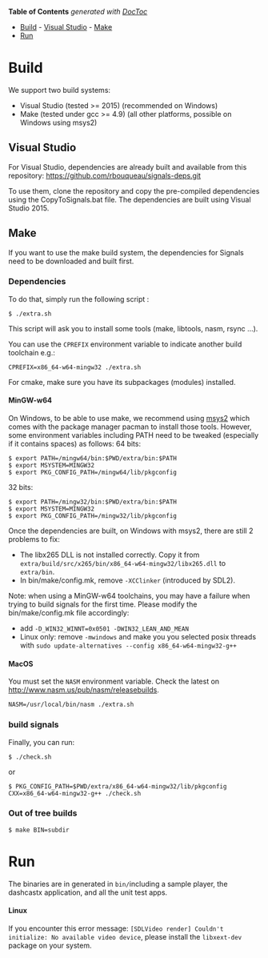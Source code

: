 <!-- START doctoc generated TOC please keep comment here to allow auto update -->
<!-- DON'T EDIT THIS SECTION, INSTEAD RE-RUN doctoc TO UPDATE -->
**Table of Contents**  *generated with [DocToc](https://github.com/thlorenz/doctoc)*

- [Build](#build)
      - [Visual Studio](#visual-studio)
      - [Make](#make)
- [Run](#run)

<!-- END doctoc generated TOC please keep comment here to allow auto update -->

# Build

We support two build systems:
 - Visual Studio (tested >= 2015) (recommended on Windows)
 - Make (tested under gcc >= 4.9) (all other platforms, possible on Windows using msys2)

## Visual Studio
For Visual Studio, dependencies are already built and available from this repository: https://github.com/rbouqueau/signals-deps.git

To use them, clone the repository and copy the pre-compiled dependencies using the CopyToSignals.bat file.
The dependencies are built using Visual Studio 2015.

## Make
If you want to use the make build system, the dependencies for Signals need to be downloaded and built first.

### Dependencies

To do that, simply run the following script :
```
$ ./extra.sh
```

This script will ask you to install some tools (make, libtools, nasm, rsync ...).

You can use the ```CPREFIX``` environment variable to indicate another build toolchain e.g.:

```
CPREFIX=x86_64-w64-mingw32 ./extra.sh
```

For cmake, make sure you have its subpackages (modules) installed.


#### MinGW-w64

On Windows, to be able to use make, we recommend using [msys2](https://msys2.github.io/) which comes with the package manager pacman to install those tools. However, some environment variables including PATH need to be tweaked (especially if it contains spaces) as follows:
64 bits:
```
$ export PATH=/mingw64/bin:$PWD/extra/bin:$PATH
$ export MSYSTEM=MINGW32
$ export PKG_CONFIG_PATH=/mingw64/lib/pkgconfig
```

32 bits:
```
$ export PATH=/mingw32/bin:$PWD/extra/bin:$PATH
$ export MSYSTEM=MINGW32
$ export PKG_CONFIG_PATH=/mingw32/lib/pkgconfig
```

Once the dependencies are built, on Windows with msys2, there are still 2 problems to fix:
* The libx265 DLL is not installed correctly. Copy it from ```extra/build/src/x265/bin/x86_64-w64-mingw32/libx265.dll``` to ```extra/bin```.
* In bin/make/config.mk, remove ```-XCClinker``` (introduced by SDL2).

Note: when using a MinGW-w64 toolchains, you may have a failure when trying to build signals for the first time. Please modify the bin/make/config.mk file accordingly:
- add ```-D_WIN32_WINNT=0x0501 -DWIN32_LEAN_AND_MEAN```
- Linux only: remove ```-mwindows``` and make you you selected posix threads with ```sudo update-alternatives --config x86_64-w64-mingw32-g++```

#### MacOS

You must set the ```NASM``` environment variable. Check the latest on http://www.nasm.us/pub/nasm/releasebuilds.

```
NASM=/usr/local/bin/nasm ./extra.sh
```

### build signals

Finally, you can run:
```
$ ./check.sh
```

or

```
$ PKG_CONFIG_PATH=$PWD/extra/x86_64-w64-mingw32/lib/pkgconfig CXX=x86_64-w64-mingw32-g++ ./check.sh
```

### Out of tree builds

```
$ make BIN=subdir
```

# Run
The binaries are in generated in ```bin/```including a sample player, the dashcastx application, and all the unit test apps.

#### Linux

If you encounter this error message: ```[SDLVideo render] Couldn't initialize: No available video device```, please install the ```libxext-dev``` package on your system.

